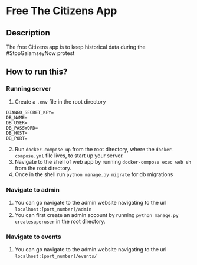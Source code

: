 # Free The Citizens App
## Description
The free Citizens app is to keep historical data during the #StopGalamseyNow protest

## How to run this?
### Running server
1. Create a `.env` file in the root directory
```
DJANGO_SECRET_KEY=
DB_NAME=
DB_USER=
DB_PASSWORD=
DB_HOST=
DB_PORT=
```
2. Run `docker-compose up` from the root directory, where the `docker-compose.yml` file lives, to start up your server.
3. Navigate to the shell of web app by running `docker-compose exec web sh` from the root directory.
4. Once in the shell run `python manage.py migrate` for db migrations

### Navigate to admin
1. You can go navigate to the admin website navigating to the url `localhost:[port_number]/admin`
2. You can first create an admin account by running `python manage.py createsuperuser` in the root directory.

### Navigate to events
1. You can go navigate to the admin website navigating to the url `localhost:[port_number]/events/`
